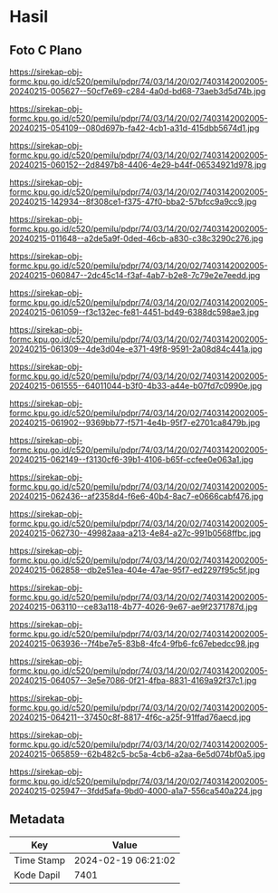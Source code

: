 # Hasil

## Foto C Plano

https://sirekap-obj-formc.kpu.go.id/c520/pemilu/pdpr/74/03/14/20/02/7403142002005-20240215-005627--50cf7e69-c284-4a0d-bd68-73aeb3d5d74b.jpg

https://sirekap-obj-formc.kpu.go.id/c520/pemilu/pdpr/74/03/14/20/02/7403142002005-20240215-054109--080d697b-fa42-4cb1-a31d-415dbb5674d1.jpg

https://sirekap-obj-formc.kpu.go.id/c520/pemilu/pdpr/74/03/14/20/02/7403142002005-20240215-060152--2d8497b8-4406-4e29-b44f-06534921d978.jpg

https://sirekap-obj-formc.kpu.go.id/c520/pemilu/pdpr/74/03/14/20/02/7403142002005-20240215-142934--8f308ce1-f375-47f0-bba2-57bfcc9a9cc9.jpg

https://sirekap-obj-formc.kpu.go.id/c520/pemilu/pdpr/74/03/14/20/02/7403142002005-20240215-011648--a2de5a9f-0ded-46cb-a830-c38c3290c276.jpg

https://sirekap-obj-formc.kpu.go.id/c520/pemilu/pdpr/74/03/14/20/02/7403142002005-20240215-060847--2dc45c14-f3af-4ab7-b2e8-7c79e2e7eedd.jpg

https://sirekap-obj-formc.kpu.go.id/c520/pemilu/pdpr/74/03/14/20/02/7403142002005-20240215-061059--f3c132ec-fe81-4451-bd49-6388dc598ae3.jpg

https://sirekap-obj-formc.kpu.go.id/c520/pemilu/pdpr/74/03/14/20/02/7403142002005-20240215-061309--4de3d04e-e371-49f8-9591-2a08d84c441a.jpg

https://sirekap-obj-formc.kpu.go.id/c520/pemilu/pdpr/74/03/14/20/02/7403142002005-20240215-061555--64011044-b3f0-4b33-a44e-b07fd7c0990e.jpg

https://sirekap-obj-formc.kpu.go.id/c520/pemilu/pdpr/74/03/14/20/02/7403142002005-20240215-061902--9369bb77-f571-4e4b-95f7-e2701ca8479b.jpg

https://sirekap-obj-formc.kpu.go.id/c520/pemilu/pdpr/74/03/14/20/02/7403142002005-20240215-062149--f3130cf6-39b1-4106-b65f-ccfee0e063a1.jpg

https://sirekap-obj-formc.kpu.go.id/c520/pemilu/pdpr/74/03/14/20/02/7403142002005-20240215-062436--af2358d4-f6e6-40b4-8ac7-e0666cabf476.jpg

https://sirekap-obj-formc.kpu.go.id/c520/pemilu/pdpr/74/03/14/20/02/7403142002005-20240215-062730--49982aaa-a213-4e84-a27c-991b0568ffbc.jpg

https://sirekap-obj-formc.kpu.go.id/c520/pemilu/pdpr/74/03/14/20/02/7403142002005-20240215-062858--db2e51ea-404e-47ae-95f7-ed2297f95c5f.jpg

https://sirekap-obj-formc.kpu.go.id/c520/pemilu/pdpr/74/03/14/20/02/7403142002005-20240215-063110--ce83a118-4b77-4026-9e67-ae9f2371787d.jpg

https://sirekap-obj-formc.kpu.go.id/c520/pemilu/pdpr/74/03/14/20/02/7403142002005-20240215-063936--7f4be7e5-83b8-4fc4-9fb6-fc67ebedcc98.jpg

https://sirekap-obj-formc.kpu.go.id/c520/pemilu/pdpr/74/03/14/20/02/7403142002005-20240215-064057--3e5e7086-0f21-4fba-8831-4169a92f37c1.jpg

https://sirekap-obj-formc.kpu.go.id/c520/pemilu/pdpr/74/03/14/20/02/7403142002005-20240215-064211--37450c8f-8817-4f6c-a25f-91ffad76aecd.jpg

https://sirekap-obj-formc.kpu.go.id/c520/pemilu/pdpr/74/03/14/20/02/7403142002005-20240215-065859--62b482c5-bc5a-4cb6-a2aa-6e5d074bf0a5.jpg

https://sirekap-obj-formc.kpu.go.id/c520/pemilu/pdpr/74/03/14/20/02/7403142002005-20240215-025947--3fdd5afa-9bd0-4000-a1a7-556ca540a224.jpg


## Metadata

| Key        | Value               |
| ---------- | ------------------- |
| Time Stamp | 2024-02-19 06:21:02 |
| Kode Dapil | 7401                |



